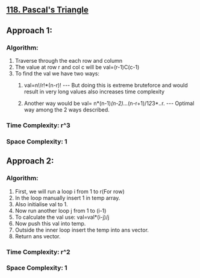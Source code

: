 ## [118. Pascal's Triangle](https://leetcode.com/problems/pascals-triangle/description/)
## Approach 1:

### Algorithm:
1. Traverse through the each row and column
2. The value at row r and col c will be
     val=(r-1)C(c-1)
3. To find the val we have two ways:
    1. val=n!/r!*(n-r)!  --- But doing this is extreme bruteforce and would result in very long values also increases time complexity
  
    2. Another way would be val= n*(n-1)*(n-2)...*(n-r+1)/1*2*3*..r. --- Optimal way among the 2 ways described.
  
### Time Complexity: r^3

### Space Complexity: 1

## Approach 2:

### Algorithm:
1. First, we will run a loop i from 1 to r(For row)
2. In the loop manually insert 1 in temp array.
3. Also initialise val to 1.
4. Now run another loop j from 1 to (i-1)
5. To calculate the val use:
     val=val*(i-j)/j
6. Now push this val into temp.
7. Outside the inner loop insert the temp into ans vector.
8. Return ans vector.

### Time Complexity: r^2

### Space Complexity: 1
